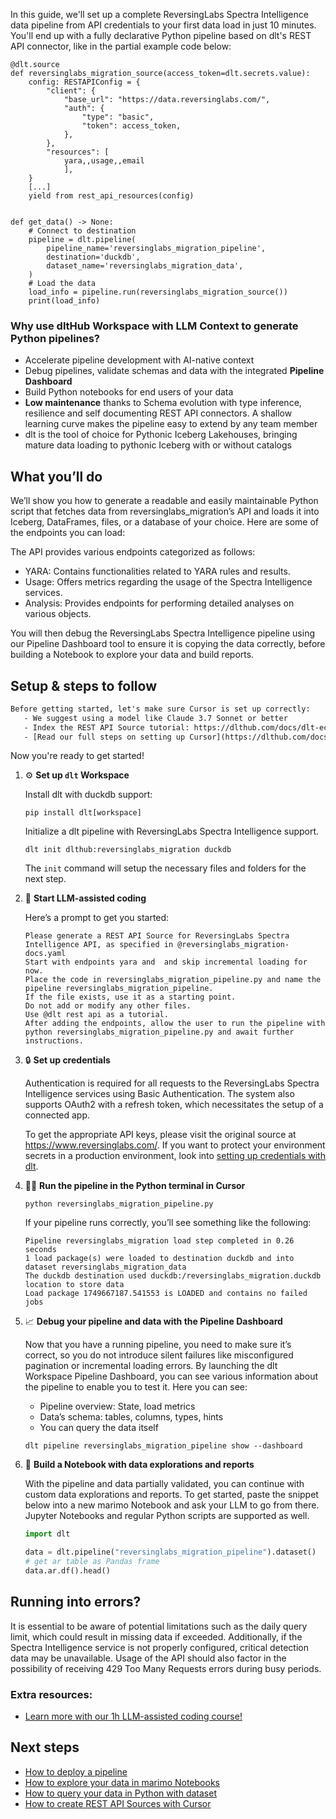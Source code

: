 In this guide, we'll set up a complete ReversingLabs Spectra Intelligence data pipeline from API credentials to your first data load in just 10 minutes. You'll end up with a fully declarative Python pipeline based on dlt's REST API connector, like in the partial example code below:

```python-outcome
@dlt.source
def reversinglabs_migration_source(access_token=dlt.secrets.value):
    config: RESTAPIConfig = {
        "client": {
            "base_url": "https://data.reversinglabs.com/",
            "auth": {
                "type": "basic",
                "token": access_token,
            },
        },
        "resources": [
            yara,,usage,,email
            ],
    }
    [...]
    yield from rest_api_resources(config)


def get_data() -> None:
    # Connect to destination
    pipeline = dlt.pipeline(
        pipeline_name='reversinglabs_migration_pipeline',
        destination='duckdb',
        dataset_name='reversinglabs_migration_data', 
    )
    # Load the data
    load_info = pipeline.run(reversinglabs_migration_source())
    print(load_info) 
```

### Why use dltHub Workspace with LLM Context to generate Python pipelines?

- Accelerate pipeline development with AI-native context
- Debug pipelines, validate schemas and data with the integrated **Pipeline Dashboard**
- Build Python notebooks for end users of your data
- **Low maintenance** thanks to Schema evolution with type inference, resilience and self documenting REST API connectors. A shallow learning curve makes the pipeline easy to extend by any team member
- dlt is the tool of choice for Pythonic Iceberg Lakehouses, bringing mature data loading to pythonic Iceberg with or without catalogs

## What you’ll do

We’ll show you how to generate a readable and easily maintainable Python script that fetches data from reversinglabs_migration’s API and loads it into Iceberg, DataFrames, files, or a database of your choice. Here are some of the endpoints you can load:

The API provides various endpoints categorized as follows: 
- YARA: Contains functionalities related to YARA rules and results.
- Usage: Offers metrics regarding the usage of the Spectra Intelligence services.
- Analysis: Provides endpoints for performing detailed analyses on various objects.

You will then debug the ReversingLabs Spectra Intelligence pipeline using our Pipeline Dashboard tool to ensure it is copying the data correctly, before building a Notebook to explore your data and build reports.

## Setup & steps to follow

```default
Before getting started, let's make sure Cursor is set up correctly:
   - We suggest using a model like Claude 3.7 Sonnet or better
   - Index the REST API Source tutorial: https://dlthub.com/docs/dlt-ecosystem/verified-sources/rest_api/ and add it to context as **@dlt rest api**
   - [Read our full steps on setting up Cursor](https://dlthub.com/docs/dlt-ecosystem/llm-tooling/cursor-restapi#23-configuring-cursor-with-documentation)
```

Now you're ready to get started!

1. ⚙️ **Set up `dlt` Workspace**
    
    Install dlt with duckdb support:
    ```shell
    pip install dlt[workspace]
    ```

    Initialize a dlt pipeline with ReversingLabs Spectra Intelligence support.
    ```shell
    dlt init dlthub:reversinglabs_migration duckdb
    ```

    The `init` command will setup the necessary files and folders for the next step.
    
2. 🤠 **Start LLM-assisted coding**
    
    Here’s a prompt to get you started:
    
    ```prompt
    Please generate a REST API Source for ReversingLabs Spectra Intelligence API, as specified in @reversinglabs_migration-docs.yaml 
    Start with endpoints yara and  and skip incremental loading for now. 
    Place the code in reversinglabs_migration_pipeline.py and name the pipeline reversinglabs_migration_pipeline. 
    If the file exists, use it as a starting point. 
    Do not add or modify any other files. 
    Use @dlt rest api as a tutorial. 
    After adding the endpoints, allow the user to run the pipeline with python reversinglabs_migration_pipeline.py and await further instructions.
    ```

    
3. 🔒 **Set up credentials** 
    
    Authentication is required for all requests to the ReversingLabs Spectra Intelligence services using Basic Authentication. The system also supports OAuth2 with a refresh token, which necessitates the setup of a connected app.
    
    To get the appropriate API keys, please visit the original source at https://www.reversinglabs.com/.
    If you want to protect your environment secrets in a production environment, look into [setting up credentials with dlt](https://dlthub.com/docs/walkthroughs/add_credentials).
    
4. 🏃‍♀️ **Run the pipeline in the Python terminal in Cursor**
    
    ```shell
    python reversinglabs_migration_pipeline.py
    ```
    
    If your pipeline runs correctly, you’ll see something like the following:
    
    ```shell
    Pipeline reversinglabs_migration load step completed in 0.26 seconds
    1 load package(s) were loaded to destination duckdb and into dataset reversinglabs_migration_data
    The duckdb destination used duckdb:/reversinglabs_migration.duckdb location to store data
    Load package 1749667187.541553 is LOADED and contains no failed jobs
    ```
    
5. 📈 **Debug your pipeline and data with the Pipeline Dashboard**

    Now that you have a running pipeline, you need to make sure it’s correct, so you do not introduce silent failures like misconfigured pagination or incremental loading errors. By launching the dlt Workspace Pipeline Dashboard, you can see various information about the pipeline to enable you to test it. Here you can see:
    - Pipeline overview: State, load metrics
    - Data’s schema: tables, columns, types, hints
    - You can query the data itself
    
    ```shell
    dlt pipeline reversinglabs_migration_pipeline show --dashboard
    ```
    
6. 🐍 **Build a Notebook with data explorations and reports**

    With the pipeline and data partially validated, you can continue with custom data explorations and reports. To get started, paste the snippet below into a new marimo Notebook and ask your LLM to go from there. Jupyter Notebooks and regular Python scripts are supported as well.

    
    ```python
    import dlt

   data = dlt.pipeline("reversinglabs_migration_pipeline").dataset()
   # get ar table as Pandas frame
   data.ar.df().head()
    ```

## Running into errors?

It is essential to be aware of potential limitations such as the daily query limit, which could result in missing data if exceeded. Additionally, if the Spectra Intelligence service is not properly configured, critical detection data may be unavailable. Usage of the API should also factor in the possibility of receiving 429 Too Many Requests errors during busy periods.

### Extra resources:

- [Learn more with our 1h LLM-assisted coding course!](https://www.youtube.com/watch?v=GGid70rnJuM)

## Next steps

- [How to deploy a pipeline](https://dlthub.com/docs/walkthroughs/deploy-a-pipeline)
- [How to explore your data in marimo Notebooks](https://dlthub.com/docs/general-usage/dataset-access/marimo)
- [How to query your data in Python with dataset](https://dlthub.com/docs/general-usage/dataset-access/dataset)
- [How to create REST API Sources with Cursor](https://dlthub.com/docs/dlt-ecosystem/llm-tooling/cursor-restapi)